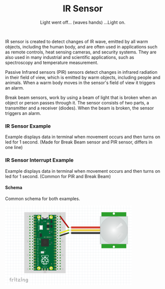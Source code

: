 <div align="center">
  <h1> IR Sensor </h1>
  <p> Light went off... (waves hands) ...Light on.</p>
</div>  
<br/>

IR sensor is created to detect changes of IR wave, emitted by all warm objects, including the human body, and are 
often used in applications such as remote controls, heat sensing cameras, and security systems. 
They are also used in many industrial and scientific applications, such as spectroscopy and temperature measurement.

Passive Infrared sensors (PIR) sensors detect changes in infrared radiation in their field of view,
which is emitted by warm objects, including people and animals. When a warm body moves in the sensor's field of view 
it triggers an alarm.

Break beam sensors, work by using a beam of light that is broken when an object or person passes through it. 
The sensor consists of two parts, a transmitter and a receiver (diodes). When the beam is broken, the sensor triggers an alarm.

### IR Sensor Example

Example displays data in terminal when movement occurs and then turns on led for 1 second.
(Made for Break Beam sensor and PIR sensor, differs in one line)

### IR Sensor Interrupt Example

Example displays data in terminal when movement occurs and then turns on led for 1 second.
(Common for PIR and Break Beam)

#### Schema

Common schema for both examples.

<img src="https://github.com/psp515/MicroPico/blob/IRQElements/images/ir_sensor/pir_schema.png" alt="schema" height=256/>
